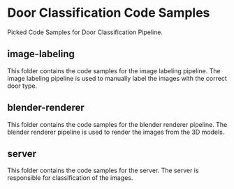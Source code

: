 # Door Classification Code Samples

Picked Code Samples for Door Classification Pipeline.

## image-labeling

This folder contains the code samples for the image labeling pipeline. The image labeling pipeline is used to manually label the images with the correct door type.

## blender-renderer

This folder contains the code samples for the blender renderer pipeline. The blender renderer pipeline is used to render the images from the 3D models.

## server

This folder contains the code samples for the server. The server is responsible for classification of the images.
